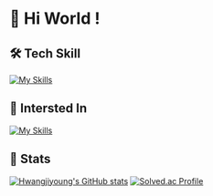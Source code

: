 # 👋 Hi World !

## 🛠️ Tech Skill
[![My Skills](https://skillicons.dev/icons?i=html,css,js,typescript,react,notion,styledcomponents,solidjs,next,figma,emotion,tailwind,pr,pnpm)](https://skillicons.dev)

## 🔗 Intersted In
[![My Skills](https://skillicons.dev/icons?i=fastapi,express,flutter,dart,astro)](https://skillicons.dev)

## 🏅 Stats
[![Hwangjiyoung's GitHub stats](https://github-readme-stats.vercel.app/api?username=hjy080530&theme=transparent)](https://github.com/hjy080530/github-readme-stats)
[![Solved.ac Profile](http://mazassumnida.wtf/api/v2/generate_badge?boj=yuiyui)](https://solved.ac/yuiyui/)
